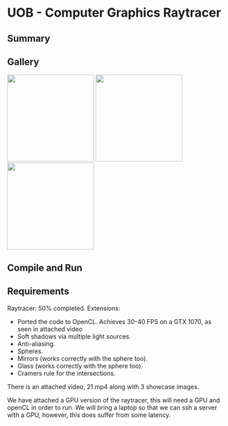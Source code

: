 # UOB - Computer Graphics Raytracer

## Summary

## Gallery
<img src="archive_photos/showcase1.bmp" width="200">
<img src="archive_photos/showcase2.bmp" width="200">
<img src="archive_photos/showcase3.bmp" width="200">


## Compile and Run

## Requirements
Raytracer:
50% completed. Extensions:
- Ported the code to OpenCL. Achieves 30-40 FPS on a GTX 1070, as seen in attached video
- Soft shadows via multiple light sources.
- Anti-aliasing.
- Spheres.
- Mirrors (works correctly with the sphere too).
- Glass (works correctly with the sphere too).
- Cramers rule for the intersections.

There is an attached video, 21.mp4 along with 3 showcase images.


We have attached a GPU version of the raytracer, this will need a GPU and openCL in order to run.
We will bring a laptop so that we can ssh a server with a GPU, however,
this does suffer from some latency.
